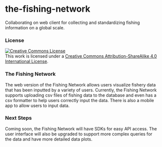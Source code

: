 # the-fishing-network
Collaborating on web client for collecting and standardizing fishing information on a global scale.


### License

<a rel="license" href="http://creativecommons.org/licenses/by-sa/4.0/"><img alt="Creative Commons License" style="border-width:0" src="https://i.creativecommons.org/l/by-sa/4.0/80x15.png" /></a><br />This work is licensed under a <a rel="license" href="http://creativecommons.org/licenses/by-sa/4.0/">Creative Commons Attribution-ShareAlike 4.0 International License</a>.

### The Fishing Network
The web version of the Fishing Network allows users visualize fishery data that has been inputted by a variety of users. Currently, the Fishing Network supports uploading csv files of fishing data to the database and even has a csv formatter to help users correctly input the data. There is also a mobile app to allow users to input data.

### Next Steps
Coming soon, the Fishing Network will have SDKs for easy API access. The user interface will also be upgraded to support more complex queries for the data and have more detailed data plots.